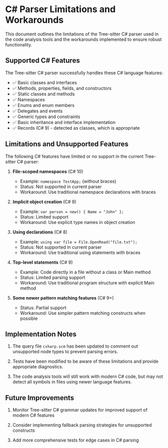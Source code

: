 # C# Parser Limitations and Workarounds

This document outlines the limitations of the Tree-sitter C# parser used in the code analysis tools and the workarounds implemented to ensure robust functionality.

## Supported C# Features

The Tree-sitter C# parser successfully handles these C# language features:

- ✅ Basic classes and interfaces
- ✅ Methods, properties, fields, and constructors
- ✅ Static classes and methods
- ✅ Namespaces
- ✅ Enums and enum members
- ✅ Delegates and events
- ✅ Generic types and constraints
- ✅ Basic inheritance and interface implementation
- ✅ Records (C# 9) - detected as classes, which is appropriate

## Limitations and Unsupported Features

The following C# features have limited or no support in the current Tree-sitter C# parser:

1. **File-scoped namespaces** (C# 10)
   - Example: `namespace TestApp;` (without braces)
   - Status: Not supported in current parser
   - Workaround: Use traditional namespace declarations with braces

2. **Implicit object creation** (C# 9)
   - Example: `var person = new() { Name = "John" };`
   - Status: Limited support
   - Workaround: Use explicit type names in object creation

3. **Using declarations** (C# 8)
   - Example: `using var file = File.OpenRead("file.txt");`
   - Status: Not supported in current parser
   - Workaround: Use traditional using statements with braces

4. **Top-level statements** (C# 9)
   - Example: Code directly in a file without a class or Main method
   - Status: Limited parsing support
   - Workaround: Use traditional program structure with explicit Main method

5. **Some newer pattern matching features** (C# 9+)
   - Status: Partial support
   - Workaround: Use simpler pattern matching constructs when possible

## Implementation Notes

1. The query file `csharp.scm` has been updated to comment out unsupported node types to prevent parsing errors.

2. Tests have been modified to be aware of these limitations and provide appropriate diagnostics.

3. The code analysis tools will still work with modern C# code, but may not detect all symbols in files using newer language features.

## Future Improvements

1. Monitor Tree-sitter C# grammar updates for improved support of modern C# features

2. Consider implementing fallback parsing strategies for unsupported constructs

3. Add more comprehensive tests for edge cases in C# parsing